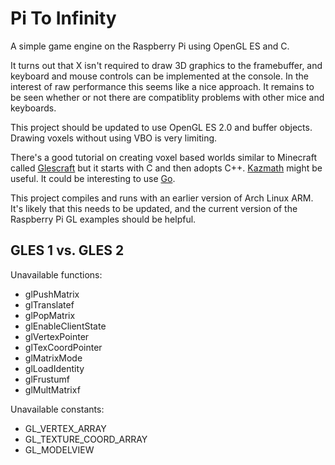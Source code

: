Pi To Infinity
==============

A simple game engine on the Raspberry Pi using OpenGL ES and C.

It turns out that X isn't required to draw 3D graphics to the framebuffer, and
keyboard and mouse controls can be implemented at the console. In the interest
of raw performance this seems like a nice approach. It remains to be seen 
whether or not there are compatiblity problems with other mice and keyboards.

This project should be updated to use OpenGL ES 2.0 and buffer objects. Drawing
voxels without using VBO is very limiting.

There's a good tutorial on creating voxel based worlds similar to Minecraft
called [Glescraft](http://en.wikibooks.org/wiki/OpenGL_Programming/Glescraft_1)
but it starts with C and then adopts C++. [Kazmath](https://github.com/Kazade/kazmath)
might be useful. It could be interesting to use [Go](http://golang.org/).

This project compiles and runs with an earlier version of Arch Linux ARM.
It's likely that this needs to be updated, and the current version of the
Raspberry Pi GL examples should be helpful.

GLES 1 vs. GLES 2
-----------------

Unavailable functions:

  * glPushMatrix
  * glTranslatef
  * glPopMatrix
  * glEnableClientState
  * glVertexPointer
  * glTexCoordPointer
  * glMatrixMode
  * glLoadIdentity
  * glFrustumf
  * glMultMatrixf

Unavailable constants:

  * GL_VERTEX_ARRAY
  * GL_TEXTURE_COORD_ARRAY
  * GL_MODELVIEW
